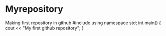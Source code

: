 # Myrepository
Making first repository in github
#include<iostream>
using namespace std;
int main() {
cout << "My first github repository";
}
